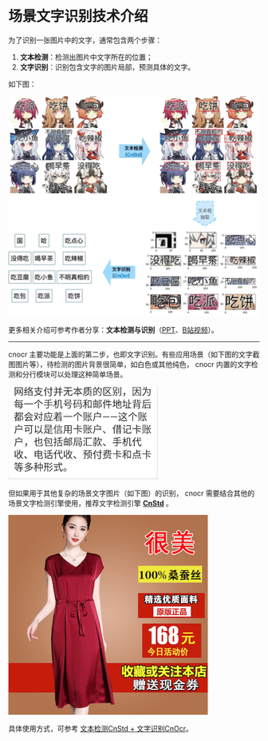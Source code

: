 # 场景文字识别技术介绍

为了识别一张图片中的文字，通常包含两个步骤：

1. **文本检测**：检测出图片中文字所在的位置；
2. **文字识别**：识别包含文字的图片局部，预测具体的文字。

如下图：

![文字识别流程](figs/std-ocr.jpg)

更多相关介绍可参考作者分享：**文本检测与识别**（[PPT](intro-cnstd-cnocr.pdf)、[B站视频](https://www.bilibili.com/video/BV1uU4y1N7Ba)）。

---

cnocr 主要功能是上面的第二步，也即文字识别。有些应用场景（如下图的文字截图图片等），待检测的图片背景很简单，如白色或其他纯色，
cnocr 内置的文字检测和分行模块可以处理这种简单场景。

![文字截图图片](examples/multi-line_cn1.png)


但如果用于其他复杂的场景文字图片（如下图）的识别，
cnocr 需要结合其他的场景文字检测引擎使用，推荐文字检测引擎 **[CnStd](https://github.com/breezedeus/cnstd)** 。

![复杂场景文字图片](examples/taobao4.jpg)


具体使用方式，可参考 [文本检测CnStd + 文字识别CnOcr](cnstd_cnocr.md)。

